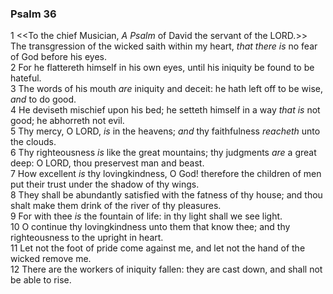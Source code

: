 ### Psalm 36

1 <<To the chief Musician, *A Psalm* of David the servant of the LORD.>> The transgression of the wicked saith within my heart, *that there is* no fear of God before his eyes.  
2 For he flattereth himself in his own eyes, until his iniquity be found to be hateful.  
3 The words of his mouth *are* iniquity and deceit: he hath left off to be wise, *and* to do good.  
4 He deviseth mischief upon his bed; he setteth himself in a way *that is* not good; he abhorreth not evil.  
5 Thy mercy, O LORD, *is* in the heavens; *and* thy faithfulness *reacheth* unto the clouds.  
6 Thy righteousness *is* like the great mountains; thy judgments *are* a great deep: O LORD, thou preservest man and beast.  
7 How excellent *is* thy lovingkindness, O God! therefore the children of men put their trust under the shadow of thy wings.  
8 They shall be abundantly satisfied with the fatness of thy house; and thou shalt make them drink of the river of thy pleasures.  
9 For with thee *is* the fountain of life: in thy light shall we see light.  
10 O continue thy lovingkindness unto them that know thee; and thy righteousness to the upright in heart.  
11 Let not the foot of pride come against me, and let not the hand of the wicked remove me.  
12 There are the workers of iniquity fallen: they are cast down, and shall not be able to rise.  
